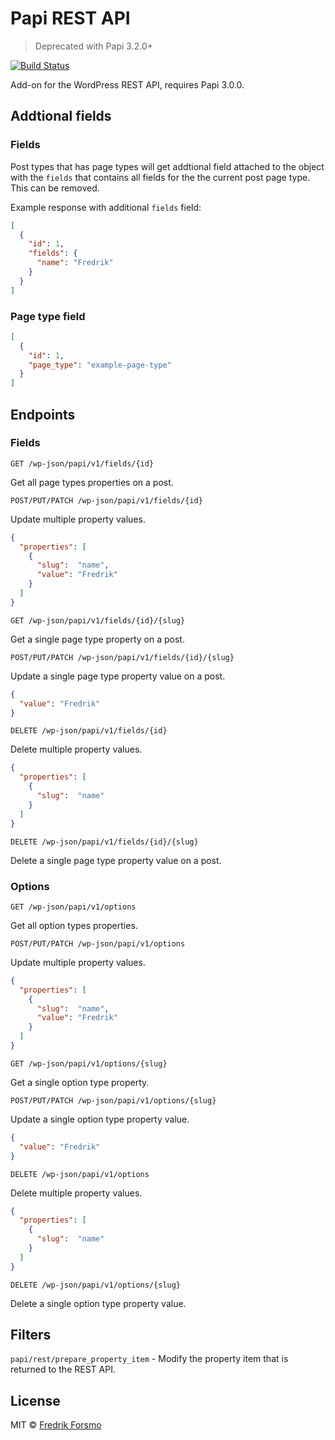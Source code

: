 # Papi REST API

> Deprecated with Papi 3.2.0+

[![Build Status](https://travis-ci.org/wp-papi/papi-rest-api.svg?branch=master)](https://travis-ci.org/wp-papi/papi-rest-api)

Add-on for the WordPress REST API, requires Papi 3.0.0.

## Addtional fields

### Fields

Post types that has page types will get addtional field attached to the object with the `fields` that contains all fields for the the current post page type. This can be removed.

Example response with additional `fields` field:

```json
[
  {
    "id": 1,
    "fields": {
      "name": "Fredrik"
    }
  }
]
```

### Page type field

```json
[
  {
    "id": 1,
    "page_type": "example-page-type"
  }
]
```

## Endpoints

### Fields

`GET /wp-json/papi/v1/fields/{id}`

Get all page types properties on a post.

`POST/PUT/PATCH /wp-json/papi/v1/fields/{id}`

Update multiple property values.

```json
{
  "properties": [
    {
      "slug":  "name",
      "value": "Fredrik"
    }
  ]
}
```

`GET /wp-json/papi/v1/fields/{id}/{slug}`

Get a single page type property on a post.

`POST/PUT/PATCH /wp-json/papi/v1/fields/{id}/{slug}`

Update a single page type property value on a post.

```json
{
  "value": "Fredrik"
}
```

`DELETE /wp-json/papi/v1/fields/{id}`

Delete multiple property values.

```json
{
  "properties": [
    {
      "slug":  "name"
    }
  ]
}
```

`DELETE /wp-json/papi/v1/fields/{id}/{slug}`

Delete a single page type property value on a post.

### Options

`GET /wp-json/papi/v1/options`

Get all option types properties.

`POST/PUT/PATCH /wp-json/papi/v1/options`

Update multiple property values.

```json
{
  "properties": [
    {
      "slug":  "name",
      "value": "Fredrik"
    }
  ]
}
```

`GET /wp-json/papi/v1/options/{slug}`

Get a single option type property.

`POST/PUT/PATCH /wp-json/papi/v1/options/{slug}`

Update a single option type property value.

```json
{
  "value": "Fredrik"
}
```

`DELETE /wp-json/papi/v1/options`

Delete multiple property values.

```json
{
  "properties": [
    {
      "slug":  "name"
    }
  ]
}
```

`DELETE /wp-json/papi/v1/options/{slug}`

Delete a single option type property value.

## Filters

`papi/rest/prepare_property_item` - Modify the property item that is returned to the REST API.

## License

MIT © [Fredrik Forsmo](https://github.com/frozzare)

